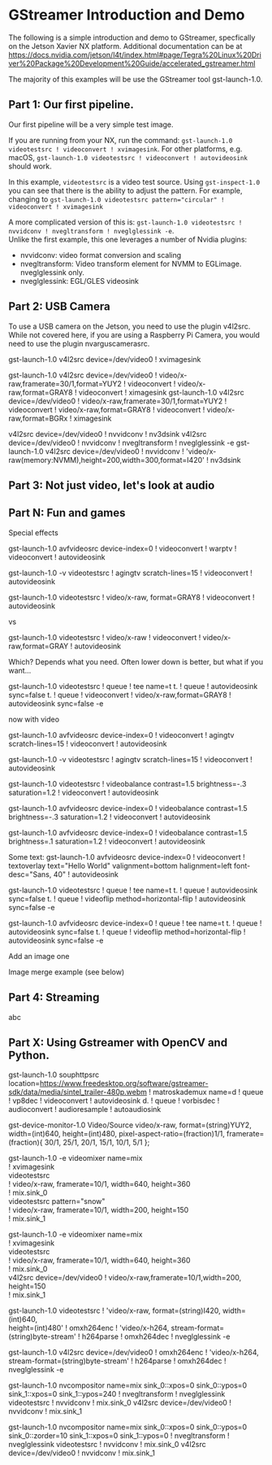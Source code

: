 # GStreamer Introduction and Demo
The following is a simple introduction and demo to GStreamer, specfically on the Jetson Xavier NX platform.
Additional documentation can be at https://docs.nvidia.com/jetson/l4t/index.html#page/Tegra%20Linux%20Driver%20Package%20Development%20Guide/accelerated_gstreamer.html

The majority of this examples will be use the GStreamer tool gst-launch-1.0.

## Part 1: Our first pipeline.
Our first pipeline will be a very simple test image.

If you are running from your NX, run the command: `gst-launch-1.0 videotestsrc ! videoconvert ! xvimagesink`.  For other platforms, e.g. macOS, `gst-launch-1.0 videotestsrc ! videoconvert ! autovideosink` should work.

In this example, `videotestsrc` is a video test source.  Using `gst-inspect-1.0` you can see that there is the ability to adjust the pattern.  For example, changing to `gst-launch-1.0 videotestsrc pattern="circular" ! videoconvert ! xvimagesink`


A more complicated version of this is: `gst-launch-1.0 videotestsrc ! nvvidconv ! nvegltransform ! nveglglessink -e`.  
Unlike the first example, this one leverages a number of Nvidia plugins:
- nvvidconv: video format conversion and scaling
- nvegltransform: Video transform element for NVMM to EGLimage.  nveglglessink only. 
- nveglglessink: EGL/GLES videosink

## Part 2: USB Camera
To use a USB camera on the Jetson, you need to use the plugin v4l2src.  While not covered here, if you are using a Raspberry Pi Camera, you would need to use the plugin nvarguscamerasrc.

gst-launch-1.0  v4l2src device=/dev/video0 ! xvimagesink

gst-launch-1.0 v4l2src device=/dev/video0 ! video/x-raw,framerate=30/1,format=YUY2 ! videoconvert ! video/x-raw,format=GRAY8 ! videoconvert ! ximagesink
gst-launch-1.0  v4l2src device=/dev/video0 ! video/x-raw,framerate=30/1,format=YUY2 ! videoconvert ! video/x-raw,format=GRAY8 ! videoconvert ! video/x-raw,format=BGRx ! ximagesink

v4l2src device=/dev/video0 ! nvvidconv ! nv3dsink
v4l2src device=/dev/video0 ! nvvidconv ! nvegltransform ! nveglglessink -e
gst-launch-1.0  v4l2src device=/dev/video0 ! nvvidconv ! 'video/x-raw(memory:NVMM),height=200,width=300,format=I420' ! nv3dsink

## Part 3: Not just video, let's look at audio
## Part N: Fun and games

Special effects

gst-launch-1.0  avfvideosrc device-index=0 ! videoconvert ! warptv ! videoconvert ! autovideosink

gst-launch-1.0 -v videotestsrc ! agingtv scratch-lines=15 ! videoconvert ! autovideosink

gst-launch-1.0 videotestsrc ! video/x-raw, format=GRAY8 ! videoconvert ! autovideosink 

vs 

gst-launch-1.0 videotestsrc ! video/x-raw ! videoconvert ! video/x-raw,format=GRAY ! autovideosink

Which?  Depends what you need.  Often lower down is better, but what if you want...

gst-launch-1.0 videotestsrc ! queue ! tee name=t  t. ! queue ! autovideosink sync=false t. ! queue ! videoconvert ! video/x-raw,format=GRAY8 ! autovideosink sync=false -e


now with video

gst-launch-1.0  avfvideosrc device-index=0 ! videoconvert ! agingtv scratch-lines=15 ! videoconvert ! autovideosink

gst-launch-1.0 -v videotestsrc ! agingtv scratch-lines=15 ! videoconvert ! autovideosink

gst-launch-1.0 videotestsrc ! videobalance  contrast=1.5 brightness=-.3 saturation=1.2 ! videoconvert ! autovideosink

gst-launch-1.0 avfvideosrc device-index=0 ! videobalance  contrast=1.5 brightness=-.3 saturation=1.2 ! videoconvert ! autovideosink

gst-launch-1.0 avfvideosrc device-index=0 ! videobalance  contrast=1.5 brightness=.1 saturation=1.2 ! videoconvert ! autovideosink


Some text: gst-launch-1.0  avfvideosrc device-index=0 ! videoconvert ! textoverlay text="Hello World" valignment=bottom halignment=left font-desc="Sans, 40" ! autovideosink

gst-launch-1.0 videotestsrc ! queue ! tee name=t  t. ! queue ! autovideosink sync=false t. ! queue ! videoflip method=horizontal-flip ! autovideosink sync=false -e

gst-launch-1.0 avfvideosrc device-index=0 ! queue ! tee name=t  t. ! queue ! autovideosink sync=false t. ! queue ! videoflip method=horizontal-flip ! autovideosink sync=false -e


Add an image one

Image merge example (see below)


## Part 4: Streaming
abc
## Part X: Using Gstreamer with OpenCV and Python.




gst-launch-1.0 souphttpsrc location=https://www.freedesktop.org/software/gstreamer-sdk/data/media/sintel_trailer-480p.webm ! matroskademux name=d ! queue ! vp8dec ! videoconvert ! autovideosink d. ! queue ! vorbisdec ! audioconvert ! audioresample ! autoaudiosink

gst-device-monitor-1.0 Video/Source
  video/x-raw, format=(string)YUY2, width=(int)640, height=(int)480, pixel-aspect-ratio=(fraction)1/1, framerate=(fraction){ 30/1, 25/1, 20/1, 15/1, 10/1, 5/1 };

gst-launch-1.0 -e videomixer name=mix \
    ! xvimagesink \
    videotestsrc\
            ! video/x-raw, framerate=10/1, width=640, height=360 \
            ! mix.sink_0 \
    videotestsrc pattern="snow" \
            ! video/x-raw, framerate=10/1, width=200, height=150 \
            ! mix.sink_1
            
            
  gst-launch-1.0 -e videomixer name=mix \
    ! xvimagesink \
    videotestsrc\
            ! video/x-raw, framerate=10/1, width=640, height=360 \
            ! mix.sink_0 \
    v4l2src device=/dev/video0 ! video/x-raw,framerate=10/1,width=200, height=150  \
            ! mix.sink_1


gst-launch-1.0 videotestsrc !   'video/x-raw, format=(string)I420, width=(int)640, \
  height=(int)480' ! omxh264enc !   'video/x-h264, stream-format=(string)byte-stream' ! h264parse ! omxh264dec ! nveglglessink -e
  
  gst-launch-1.0 v4l2src device=/dev/video0 ! omxh264enc !   'video/x-h264, stream-format=(string)byte-stream' ! h264parse ! omxh264dec ! nveglglessink -e
  
  
gst-launch-1.0 nvcompositor name=mix sink_0::xpos=0 sink_0::ypos=0 sink_1::xpos=0 sink_1::ypos=240 ! nvegltransform ! nveglglessink videotestsrc ! nvvidconv ! mix.sink_0 v4l2src device=/dev/video0 ! nvvidconv ! mix.sink_1

gst-launch-1.0 nvcompositor name=mix sink_0::xpos=0 sink_0::ypos=0 sink_0::zorder=10 sink_1::xpos=0 sink_1::ypos=0 ! nvegltransform ! nveglglessink videotestsrc ! nvvidconv ! mix.sink_0 v4l2src device=/dev/video0 ! nvvidconv ! mix.sink_1
  
  
  

